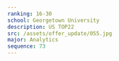 ```yaml
---
ranking: 16-30
school: Georgetown University
description: US TOP22
src: /assets/offer_update/055.jpg
major: Analytics
sequence: 73
---
```

